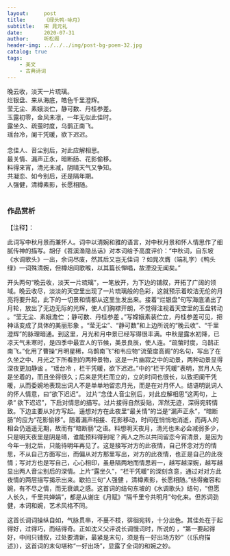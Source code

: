 ```yaml
---
layout:     post
title:      《绿头鸭·咏月》
subtitle:   宋 晁元礼
date:       2020-07-31
author:     听松阁
header-img: ../../../img/post-bg-poem-32.jpg
catalog: true
tags:
    - 美文
    - 古典诗词
---
```


晚云收，淡天一片琉璃。<br>
烂银盘、来从海底，皓色千里澄辉。<br>
莹无尘、素娥淡伫，静可数、丹桂参差。<br>
玉露初零，金风未凛，一年无似此佳时。<br>
露坐久、疏萤时度，乌鹊正南飞。<br>
瑶台冷，阑干凭暖，欲下迟迟。<br>
<br>
念佳人、音尘别后，对此应解相思。<br>
最关情、漏声正永，暗断肠、花影偷移。<br>
料得来宵，清光未减，阴晴天气又争知。<br>
共凝恋、如今别后，还是隔年期。<br>
人强健，清樽素影，长愿相随。<br>
<br>

### 作品赏析
【注释】：

此词写中秋月景而兼怀人。词中以清婉和雅的语言，对中秋月景和怀人情思作了细腻传神的描写。胡仔《苕溪渔隐丛话》对本词给予高度评价：“中秋词，自东坡《水调歌头》一出，余词尽废，然其后又岂无佳词 ？如晁次膺（端礼字）《鸭头绿》一词殊清婉，但樽俎间歌喉，以其篇长惮唱，故湮没无闻矣。”

开头两句“晚云收，淡天一片琉璃”，一笔放开，为下边的铺叙，开拓了广阔的领域。晚云收尽，淡淡的天空里出现了一片琉璃般的色彩，这就预示着皎洁无伦的月亮将要升起，此下的一切景和情都从这里生发出来。接着“烂银盘”句写海底涌出了月轮，放出了无边无际的光辉，使人们胸襟开朗，不觉得注视着天空里的玉盘转动 。“莹无尘、素娥澹伫 ；静可数、丹桂参差 。”写嫦娥素装伫立，丹桂参差可见，把神话变成了具体的美丽形象 。“莹无尘”、“静可数”和上边所说的“晚云收”、“千里澄辉”的脉理暗通。到这里，月光和月中景已经写得很丰满。中秋是露水初降，已凉天气未寒时，是四季中最宜人的节候，美景良辰，使人连。“疏萤时度，乌鹊正南飞。”化用了曹操“月明星稀，乌鹊南飞”和韦应物“流萤度高阁”的名句，写出了在久坐之中、月光之下所看到的两种景物，这是一片幽寂之中的动景，两种动景显得深夜更加静谧 。“瑶台冷 ，栏干凭暖，欲下迟迟。”中的“栏干凭暖”表明，赏月人先是坐着的，而且坐得很久；后来是凭栏而立的，立的时间也很长，以致把阑干凭暖，从而委婉地表现出词人不是单单地留恋月光，而是在对月怀人。结语明说词人的怀人情意，曰“欲下迟迟”。
过片“念佳人音尘别后，对此应解相思”这两句，上承“ 欲下迟迟”，下启对情思的描写。过片接得自然妥贴，浑然无迹，深得宛转情致。下边主要从对方写起。遥想对方在此夜里“最关情”的当是“漏声正永”，“暗断肠”的应为“花影偷移”。随着漏声相接、花影移动，时间在悄悄地消逝，而两人的相会仍遥遥无期，故而有“暗断肠”之语。料想明天夜月，清光也未必会减弱多少，只是明天夜里是阴是晴，谁能预料得到呢？两人之所以共同留恋今宵清景，是因为今年一别之后，只能待明年再见了。这是接写对方的此夜情，自己怀念对方的情思，不从自己方面写出，而偏从对方那里写出，对方的此夜情，也正是自己的此夜情；写对方也是写自己，心心相印，虽悬隔两地而情思若一，越写越深婉，越写越显出两人音尘别后的深情。上片“露坐久”，“栏干凭暖”的深刻含意，通过对对方此夜情的两层描写揭示出来。歇拍三句“人强健 ，清樽素影，长愿相随。”结得雍容和婉，有不尽之情，而无衰飒之感。这首词的结句东坡的《水调歌头》结句，“但愿人长久，千里共婵娟”，都是从谢庄《月赋》“隔千里兮共明月”句化来。但苏词劲健，本词和婉，艺术风格不同。

这首长调词操纵自如，气脉贯串，不蔓不枝，徘徊宛转，十分出色。其佳处在于起得好，过得巧，而结得奇。正如沈义父评说长调慢词时，所说的 ，“第一要起得好，中间只铺叙，过处要清新，最紧是末句，须是有一好出场方妙”（《乐府描述》），这首词的末句堪称“一好出场”，显露了全词的和婉之妙。
